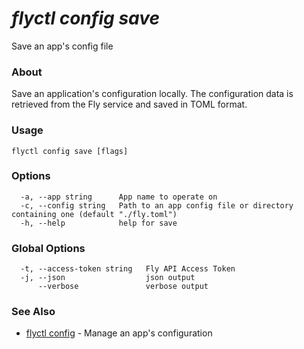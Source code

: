 # _flyctl config save_

Save an app's config file

### About

Save an application's configuration locally. The configuration data is
retrieved from the Fly service and saved in TOML format.

### Usage
~~~
flyctl config save [flags]
~~~

### Options

~~~
  -a, --app string      App name to operate on
  -c, --config string   Path to an app config file or directory containing one (default "./fly.toml")
  -h, --help            help for save
~~~

### Global Options

~~~
  -t, --access-token string   Fly API Access Token
  -j, --json                  json output
      --verbose               verbose output
~~~

### See Also

* [flyctl config](/docs/flyctl/config/)	 - Manage an app's configuration

